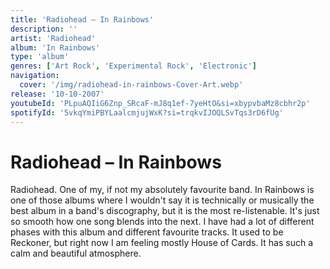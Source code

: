 ```yaml
---
title: 'Radiohead – In Rainbows'
description: ''
artist: 'Radiohead'
album: 'In Rainbows'
type: 'album'
genres: ['Art Rock', 'Experimental Rock', 'Electronic']
navigation:
  cover: '/img/radiohead-in-rainbows-Cover-Art.webp'
release: '10-10-2007'
youtubeId: 'PLpuAQIiG6Znp_SRcaF-mJ8q1ef-7yeHtO&si=xbypvbaMz8cbhr2p'
spotifyId: '5vkqYmiPBYLaalcmjujWxK?si=trqkvIJOQLSvTqs3rD6fUg'
---
```

<music-genre-list :genres="genres"></music-genre-list>

# Radiohead – In Rainbows
Radiohead. One of my, if not my absolutely favourite band. In Rainbows is one of those albums where I wouldn't say it is technically or musically the best album in a band's discography, but it is the most re-listenable. It's just so smooth how one song blends into the next. I have had a lot of different phases with this album and different favourite tracks. It used to be Reckoner, but right now I am feeling mostly House of Cards. It has such a calm and beautiful atmosphere. 
